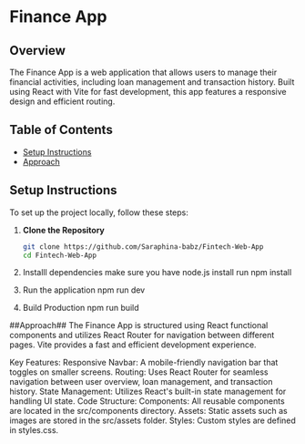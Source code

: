 # Finance App

## Overview
The Finance App is a web application that allows users to manage their financial activities, including loan management and transaction history. Built using React with Vite for fast development, this app features a responsive design and efficient routing.

## Table of Contents
- [Setup Instructions](#setup-instructions)
- [Approach](#approach)


## Setup Instructions

To set up the project locally, follow these steps:

1. **Clone the Repository**
   ```bash
   git clone https://github.com/Saraphina-babz/Fintech-Web-App
   cd Fintech-Web-App

2. Installl dependencies
   make sure you have node.js install
   run npm install

3. Run the application
   npm run dev

4. Build Production
   npm run build


##Approach##
The Finance App is structured using React functional components and utilizes React Router for navigation between different pages. Vite provides a fast and efficient development experience.

Key Features:
Responsive Navbar: A mobile-friendly navigation bar that toggles on smaller screens.
Routing: Uses React Router for seamless navigation between user overview, loan management, and transaction history.
State Management: Utilizes React's built-in state management for handling UI state.
Code Structure:
Components: All reusable components are located in the src/components directory.
Assets: Static assets such as images are stored in the src/assets folder.
Styles: Custom styles are defined in styles.css.
